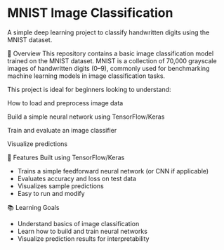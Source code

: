 # MNIST Image Classification
A simple deep learning project to classify handwritten digits using the MNIST dataset.

📌 Overview
This repository contains a basic image classification model trained on the MNIST dataset. MNIST is a collection of 70,000 grayscale images of handwritten digits (0–9), commonly used for benchmarking machine learning models in image classification tasks.

This project is ideal for beginners looking to understand:

How to load and preprocess image data

Build a simple neural network using TensorFlow/Keras

Train and evaluate an image classifier

Visualize predictions

🚀 Features
Built using TensorFlow/Keras
- Trains a simple feedforward neural network (or CNN if applicable)
- Evaluates accuracy and loss on test data
- Visualizes sample predictions
- Easy to run and modify

📚 Learning Goals
- Understand basics of image classification
- Learn how to build and train neural networks
- Visualize prediction results for interpretability
